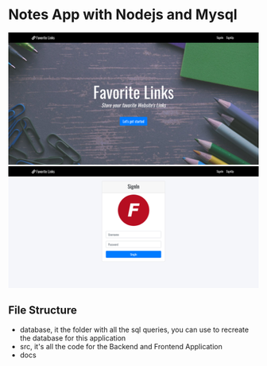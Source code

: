 # Notes App with Nodejs and Mysql
![](docs/screenshot2.png)
![](docs/screenshot.png)

## File Structure
- database, it the folder with all the sql queries, you can use to recreate the database for this application
- src, it's all the code for the Backend and Frontend Application
- docs

